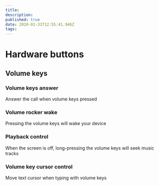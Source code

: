 ```yaml
---
title: 
description: 
published: true
date: 2020-01-31T12:55:41.946Z
tags: 
---
```


# Hardware buttons

## Volume keys

### Volume keys answer
Answer the call when volume keys pressed

### Volume rocker wake
Pressing the volume keys will wake your device

### Playback control
When the screen is off, long-pressing the volume keys will seek music tracks

### Volume key cursor control
Move text cursor when typing with volume keys